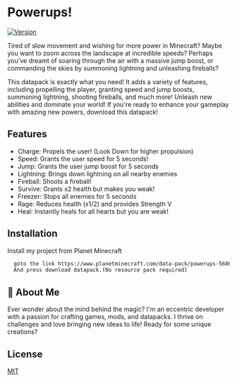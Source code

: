 
# Powerups!
[![Version](https://img.shields.io/static/v1?label=Version&message=1.1.0v&color=blue)]()

Tired of slow movement and wishing for more power in Minecraft?
Maybe you want to zoom across the landscape at incredible speeds?
Perhaps you've dreamt of soaring through the air with a massive jump boost, or commanding the skies by summoning lightning and unleashing fireballs?

This datapack is exactly what you need! It adds a variety of features, including propelling the player, granting speed and jump boosts, summoning lightning, shooting fireballs, and much more!
Unleash new abilities and dominate your world!
If you're ready to enhance your gameplay with amazing new powers, download this datapack!


## Features

- Charge: Propels the user! (Look Down for higher propulsion)
- Speed: Grants the user speed for 5 seconds!
- Jump: Grants the user jump boost for 5 seconds
- Lightning: Brings down lightning on all nearby enemies
- Fireball: Shoots a fireball!
- Survive: Grants x2 health but makes you weak!
- Freezer: Stops all enemies for 5 seconds
- Rage: Reduces health (x1/2) and provides Strength V
- Heal: Instantly heals for all hearts but you are weak!
## Installation

Install my project from Planet Minecraft

```bash
  goto the link https://www.planetminecraft.com/data-pack/powerups-5686211/
  And press download datapack.(No resource pack required)
```
    
## 🚀 About Me
Ever wonder about the mind behind the magic?
I'm an eccentric developer with a passion for crafting games, mods, and datapacks. I thrive on challenges and love bringing new ideas to life!
Ready for some unique creations?


## License

[MIT](https://choosealicense.com/licenses/mit/)

